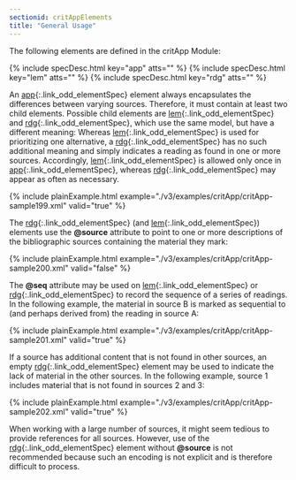 ```yaml
---
sectionid: critAppElements
title: "General Usage"
---
```




The following elements are defined in the critApp Module:



{% include specDesc.html key="app" atts="" %}
{% include specDesc.html key="lem" atts="" %}
{% include specDesc.html key="rdg" atts="" %}



An [app](/v3/elements/app.html){:.link_odd_elementSpec} element always encapsulates the differences between varying
sources. Therefore, it must contain at least two child elements.
 Possible child elements are [lem](/v3/elements/lem.html){:.link_odd_elementSpec} and [rdg](/v3/elements/rdg.html){:.link_odd_elementSpec}, which use the same model, but have a different
meaning: Whereas [lem](/v3/elements/lem.html){:.link_odd_elementSpec} is used for prioritizing one alternative, a [rdg](/v3/elements/rdg.html){:.link_odd_elementSpec} has no such additional meaning and simply indicates a reading as found
in one or more sources. Accordingly, [lem](/v3/elements/lem.html){:.link_odd_elementSpec} is allowed only once in [app](/v3/elements/app.html){:.link_odd_elementSpec}, whereas [rdg](/v3/elements/rdg.html){:.link_odd_elementSpec} may appear as often as
necessary.

{% include plainExample.html example="./v3/examples/critApp/critApp-sample199.xml" valid="true" %}


The [rdg](/v3/elements/rdg.html){:.link_odd_elementSpec} (and [lem](/v3/elements/lem.html){:.link_odd_elementSpec}) elements use the
**@source** attribute to point to one or more descriptions of the bibliographic
sources containing the material they mark:

{% include plainExample.html example="./v3/examples/critApp/critApp-sample200.xml" valid="false" %}


The **@seq** attribute may be used on [lem](/v3/elements/lem.html){:.link_odd_elementSpec} or [rdg](/v3/elements/rdg.html){:.link_odd_elementSpec} to record the sequence of a series of readings. In the following example, the
material in source B is marked as sequential to (and perhaps derived from) the reading
in
source A:

{% include plainExample.html example="./v3/examples/critApp/critApp-sample201.xml" valid="true" %}


If a source has additional content that is not found in other sources, an empty [rdg](/v3/elements/rdg.html){:.link_odd_elementSpec} element may be used to indicate the lack of material in the other
sources. In the following example, source 1 includes material that is not found in
sources 2
and 3:

{% include plainExample.html example="./v3/examples/critApp/critApp-sample202.xml" valid="true" %}


When working with a large number of sources, it might seem tedious to provide references
for
all sources. However, use of the [rdg](/v3/elements/rdg.html){:.link_odd_elementSpec} element without **@source**
is not recommended because such an encoding is not explicit and is therefore difficult
to
process.

